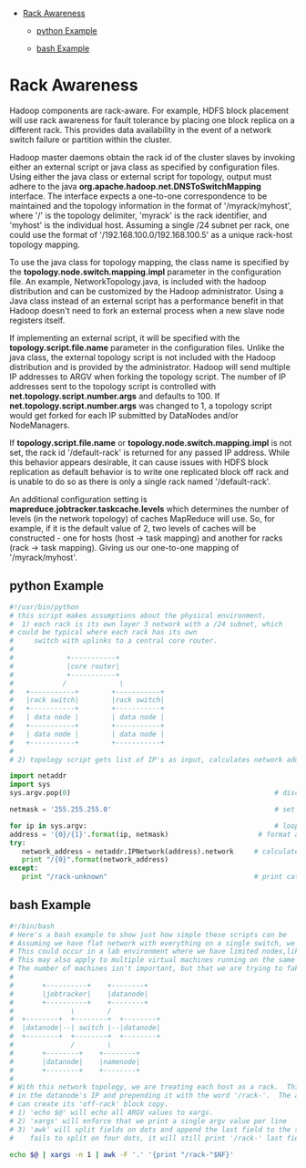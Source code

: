 <!---
  Licensed under the Apache License, Version 2.0 (the "License");
  you may not use this file except in compliance with the License.
  You may obtain a copy of the License at

   http://www.apache.org/licenses/LICENSE-2.0

  Unless required by applicable law or agreed to in writing, software
  distributed under the License is distributed on an "AS IS" BASIS,
  WITHOUT WARRANTIES OR CONDITIONS OF ANY KIND, either express or implied.
  See the License for the specific language governing permissions and
  limitations under the License. See accompanying LICENSE file.
-->

* [Rack Awareness](#Rack_Awareness)

  * [python Example](#python_Example)

  * [bash Example](#bash_Example)

Rack Awareness
==============

Hadoop components are rack-aware. For example, HDFS block placement will use rack awareness for fault tolerance by placing one block replica on a different rack. This provides data availability in the event of a network switch failure or partition within the cluster.

Hadoop master daemons obtain the rack id of the cluster slaves by invoking either an external script or java class as specified by configuration files. Using either the java class or external script for topology, output must adhere to the java **org.apache.hadoop.net.DNSToSwitchMapping** interface. The interface expects a one-to-one correspondence to be maintained and the topology information in the format of '/myrack/myhost', where '/' is the topology delimiter, 'myrack' is the rack identifier, and 'myhost' is the individual host. Assuming a single /24 subnet per rack, one could use the format of '/192.168.100.0/192.168.100.5' as a unique rack-host topology mapping.

To use the java class for topology mapping, the class name is specified by the **topology.node.switch.mapping.impl** parameter in the configuration file. An example, NetworkTopology.java, is included with the hadoop distribution and can be customized by the Hadoop administrator. Using a Java class instead of an external script has a performance benefit in that Hadoop doesn't need to fork an external process when a new slave node registers itself.

If implementing an external script, it will be specified with the **topology.script.file.name** parameter in the configuration files. Unlike the java class, the external topology script is not included with the Hadoop distribution and is provided by the administrator. Hadoop will send multiple IP addresses to ARGV when forking the topology script. The number of IP addresses sent to the topology script is controlled with **net.topology.script.number.args** and defaults to 100. If **net.topology.script.number.args** was changed to 1, a topology script would get forked for each IP submitted by DataNodes and/or NodeManagers.

If **topology.script.file.name** or **topology.node.switch.mapping.impl** is not set, the rack id '/default-rack' is returned for any passed IP address. While this behavior appears desirable, it can cause issues with HDFS block replication as default behavior is to write one replicated block off rack and is unable to do so as there is only a single rack named '/default-rack'.

An additional configuration setting is **mapreduce.jobtracker.taskcache.levels** which determines the number of levels (in the network topology) of caches MapReduce will use. So, for example, if it is the default value of 2, two levels of caches will be constructed - one for hosts (host -\> task mapping) and another for racks (rack -\> task mapping). Giving us our one-to-one mapping of '/myrack/myhost'.

python Example
--------------
```python
#!/usr/bin/python
# this script makes assumptions about the physical environment.
#  1) each rack is its own layer 3 network with a /24 subnet, which
# could be typical where each rack has its own
#     switch with uplinks to a central core router.
#
#             +-----------+
#             |core router|
#             +-----------+
#            /             \
#   +-----------+        +-----------+
#   |rack switch|        |rack switch|
#   +-----------+        +-----------+
#   | data node |        | data node |
#   +-----------+        +-----------+
#   | data node |        | data node |
#   +-----------+        +-----------+
#
# 2) topology script gets list of IP's as input, calculates network address, and prints '/network_address/ip'.

import netaddr
import sys
sys.argv.pop(0)                                                  # discard name of topology script from argv list as we just want IP addresses

netmask = '255.255.255.0'                                        # set netmask to what's being used in your environment.  The example uses a /24

for ip in sys.argv:                                              # loop over list of datanode IP's
address = '{0}/{1}'.format(ip, netmask)                      # format address string so it looks like 'ip/netmask' to make netaddr work
try:
   network_address = netaddr.IPNetwork(address).network     # calculate and print network address
   print "/{0}".format(network_address)
except:
   print "/rack-unknown"                                    # print catch-all value if unable to calculate network address
```

bash Example
------------

```bash
#!/bin/bash
# Here's a bash example to show just how simple these scripts can be
# Assuming we have flat network with everything on a single switch, we can fake a rack topology.
# This could occur in a lab environment where we have limited nodes,like 2-8 physical machines on a unmanaged switch.
# This may also apply to multiple virtual machines running on the same physical hardware.
# The number of machines isn't important, but that we are trying to fake a network topology when there isn't one.
#
#       +----------+    +--------+
#       |jobtracker|    |datanode|
#       +----------+    +--------+
#              \        /
#  +--------+  +--------+  +--------+
#  |datanode|--| switch |--|datanode|
#  +--------+  +--------+  +--------+
#              /        \
#       +--------+    +--------+
#       |datanode|    |namenode|
#       +--------+    +--------+
#
# With this network topology, we are treating each host as a rack.  This is being done by taking the last octet
# in the datanode's IP and prepending it with the word '/rack-'.  The advantage for doing this is so HDFS
# can create its 'off-rack' block copy.
# 1) 'echo $@' will echo all ARGV values to xargs.
# 2) 'xargs' will enforce that we print a single argv value per line
# 3) 'awk' will split fields on dots and append the last field to the string '/rack-'. If awk
#    fails to split on four dots, it will still print '/rack-' last field value

echo $@ | xargs -n 1 | awk -F '.' '{print "/rack-"$NF}'
```